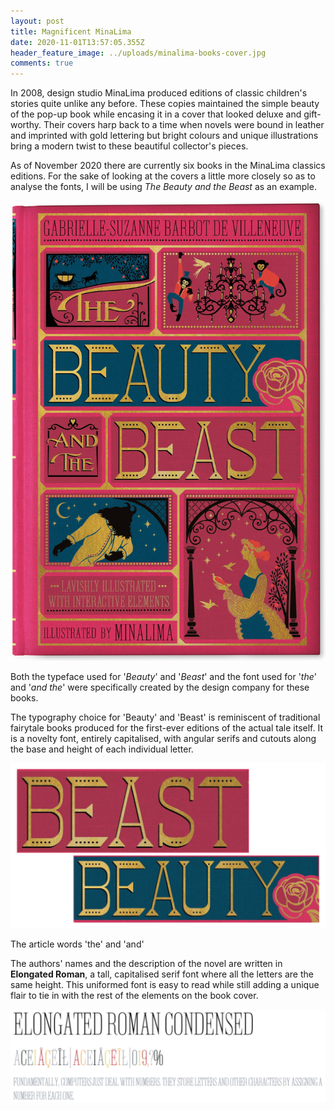 ```yaml
---
layout: post
title: Magnificent MinaLima
date: 2020-11-01T13:57:05.355Z
header_feature_image: ../uploads/minalima-books-cover.jpg
comments: true
---
```

In 2008, design studio MinaLima produced editions of classic children's stories quite unlike any before. These copies maintained the simple beauty of the pop-up book while encasing it in a cover that looked deluxe and gift-worthy. Their covers harp back to a time when novels were bound in leather and imprinted with gold lettering but bright colours and unique illustrations bring a modern twist to these beautiful collector's pieces. 

As of November 2020 there are currently six books in the MinaLima classics editions. For the sake of looking at the covers a little more closely so as to analyse the fonts, I will be using *The Beauty and the Beast* as an example.

![Amazon](../uploads/bb-scaled.jpg "https://www.amazon.co.uk/Beauty-Illustrated-Interactive-Elements-Classics/dp/0062456210")

Both the typeface used for '*Beauty*' and '*Beast*' and the font used for '*the*' and '*and* *the*' were specifically created by the design company for these books.

The typography choice for 'Beauty' and 'Beast' is reminiscent of traditional fairytale books produced for the first-ever editions of the actual tale itself. It is a novelty font, entirely capitalised, with angular serifs and cutouts along the base and height of each individual letter. 

![A close up...](../uploads/screenshot-2020-11-02-at-16.18.54.png "https://www.amazon.co.uk/Beauty-Illustrated-Interactive-Elements-Classics/dp/0062456210")

The article words 'the' and 'and' 



The authors' names and the description of the novel are written in **Elongated Roman**, a tall, capitalised serif font where all the letters are the same height. This uniformed font is easy to read while still adding a unique flair to tie in with the rest of the elements on the book cover.

![Fonts.com](../uploads/screenshot-2020-11-01-at-14.20.22.png "https://www.fonts.com/font/aboutype/elongated/roman-condensed")